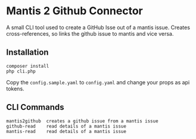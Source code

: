 

# Mantis 2 Github Connector

A small CLI tool used to create a GitHub Isse out of a mantis issue.
Creates cross-references, so links the github issue to mantis and vice versa.

## Installation

    composer install
    php cli.php

Copy the `config.sample.yaml` to `config.yaml` and change your props as api tokens.

## CLI Commands

    mantis2github  creates a github issue from a mantis issue
    github-read    read details of a mantis issue
    mantis-read    read details of a mantis issue
